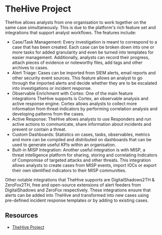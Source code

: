 # TheHive Project

TheHive allows analysts from one organisation to work together on the same case simultaneously. This is due to the platform's rich feature set and integrations that support analyst workflows. The features include:

* Case/Task Management: Every investigation is meant to correspond to a case that has been created. Each case can be broken down into one or more tasks for added granularity and even be turned into templates for easier management. Additionally, analysts can record their progress, attach pieces of evidence or noteworthy files, add tags and other archives to cases.
* Alert Triage: Cases can be imported from SIEM alerts, email reports and other security event sources. This feature allows an analyst to go through the imported alerts and decide whether they are to be escalated into investigations or incident response.
* Observable Enrichment with Cortex: One of the main feature integrations TheHive supports is Cortex, an observable analysis and active response engine. Cortex allows analysts to collect more information from threat indicators by performing correlation analysis and developing patterns from the cases. 
* Active Response: TheHive allows analysts to use Responders and run active actions to communicate, share information about incidents and prevent or contain a threat.
* Custom Dashboards: Statistics on cases, tasks, observables, metrics and more can be compiled and distributed on dashboards that can be used to generate useful KPIs within an organisation.
* Built-in MISP Integration: Another useful integration is with MISP, a threat intelligence platform for sharing, storing and correlating Indicators of Compromise of targeted attacks and other threats. This integration allows analysts to create cases from MISP events, import IOCs or export their own identified indicators to their MISP communities.

Other notable integrations that TheHive supports are DigitalShadows2TH & ZeroFox2TH, free and open-source extensions of alert feeders from DigitalShadows and ZeroFox respectively. These integrations ensure that alerts can be added into TheHive and transformed into new cases using pre-defined incident response templates or by adding to existing cases.

## Resources

* [TheHive Project](https://thehive-project.org/)
